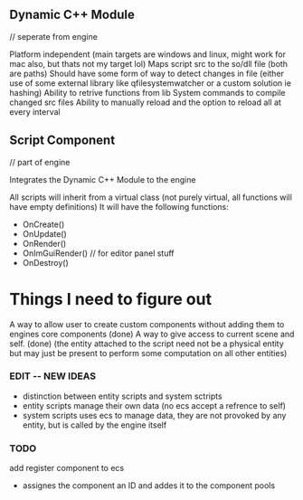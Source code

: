 ## Dynamic C++ Module
// seperate from engine

Platform independent (main targets are windows and linux, might work for mac also, but thats not my target lol)
Maps script src to the so/dll file (both are paths)
Should have some form of way to detect changes in file (either use of some external library like qfilesystemwatcher or a custom solution ie hashing)
Ability to retrive functions from lib
System commands to compile changed src files
Ability to manually reload and the option to reload all at every interval

## Script Component  
// part of engine 

Integrates the Dynamic C++ Module to the engine

All scripts will inherit from a virtual class (not purely virtual, all functions will have empty definitions)
It will have the following functions:
- OnCreate()
- OnUpdate()
- OnRender()
- OnImGuiRender() // for editor panel stuff
- OnDestroy()

# Things I need to figure out
A way to allow user to create custom components without adding them to engines core components (done)
A way to give access to current scene and self. (done)
(the entity attached to the script need not be a physical entity but may just be present to perform some computation on all other entities)


### EDIT -- NEW IDEAS
- distinction between entity scripts and system sctripts
- entity scripts manage their own data (no ecs accept a refrence to self)
- system scripts uses ecs to manage data, they are not provoked by any entity, but is called by the engine itself 

### TODO
add register component to ecs 
- assignes the component an ID and addes it to the component pools

